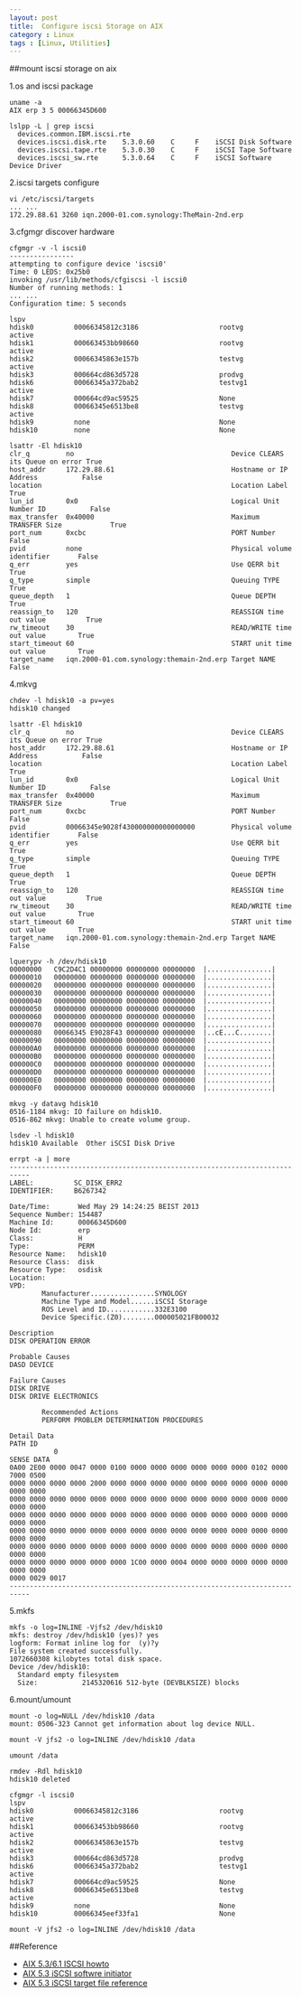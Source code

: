 ```yaml
---
layout: post
title:  Configure iscsi Storage on AIX
category : Linux
tags : [Linux, Utilities]
---
```


##mount iscsi storage on aix

1.os and iscsi package

	uname -a
	AIX erp 3 5 00066345D600	

	lslpp -L | grep iscsi
	  devices.common.IBM.iscsi.rte
	  devices.iscsi.disk.rte    5.3.0.60    C     F    iSCSI Disk Software 
	  devices.iscsi.tape.rte    5.3.0.30    C     F    iSCSI Tape Software 
	  devices.iscsi_sw.rte      5.3.0.64    C     F    iSCSI Software Device Driver

2.iscsi targets configure

	vi /etc/iscsi/targets
	... ...
	172.29.88.61 3260 iqn.2000-01.com.synology:TheMain-2nd.erp

3.cfgmgr discover hardware

	cfgmgr -v -l iscsi0
	----------------
	attempting to configure device 'iscsi0'
	Time: 0 LEDS: 0x25b0
	invoking /usr/lib/methods/cfgiscsi -l iscsi0 
	Number of running methods: 1
	... ...
	Configuration time: 5 seconds

	lspv
	hdisk0          00066345812c3186                    rootvg          active
	hdisk1          000663453bb98660                    rootvg          active
	hdisk2          00066345863e157b                    testvg          active
	hdisk3          000664cd863d5728                    prodvg          
	hdisk6          00066345a372bab2                    testvg1         active
	hdisk7          000664cd9ac59525                    None            
	hdisk8          00066345e6513be8                    testvg          active
	hdisk9          none                                None            
	hdisk10         none                    			None            

	lsattr -El hdisk10          
	clr_q         no                                       Device CLEARS its Queue on error True
	host_addr     172.29.88.61                             Hostname or IP Address           False
	location                                               Location Label                   True
	lun_id        0x0                                      Logical Unit Number ID           False
	max_transfer  0x40000                                  Maximum TRANSFER Size            True
	port_num      0xcbc                                    PORT Number                      False
	pvid          none                                     Physical volume identifier       False
	q_err         yes                                      Use QERR bit                     True
	q_type        simple                                   Queuing TYPE                     True
	queue_depth   1                                        Queue DEPTH                      True
	reassign_to   120                                      REASSIGN time out value          True
	rw_timeout    30                                       READ/WRITE time out value        True
	start_timeout 60                                       START unit time out value        True
	target_name   iqn.2000-01.com.synology:themain-2nd.erp Target NAME                      False

4.mkvg

	chdev -l hdisk10 -a pv=yes
	hdisk10 changed

	lsattr -El hdisk10
	clr_q         no                                       Device CLEARS its Queue on error True
	host_addr     172.29.88.61                             Hostname or IP Address           False
	location                                               Location Label                   True
	lun_id        0x0                                      Logical Unit Number ID           False
	max_transfer  0x40000                                  Maximum TRANSFER Size            True
	port_num      0xcbc                                    PORT Number                      False
	pvid          00066345e9028f430000000000000000         Physical volume identifier       False
	q_err         yes                                      Use QERR bit                     True
	q_type        simple                                   Queuing TYPE                     True
	queue_depth   1                                        Queue DEPTH                      True
	reassign_to   120                                      REASSIGN time out value          True
	rw_timeout    30                                       READ/WRITE time out value        True
	start_timeout 60                                       START unit time out value        True
	target_name   iqn.2000-01.com.synology:themain-2nd.erp Target NAME                      False

	lquerypv -h /dev/hdisk10
	00000000   C9C2D4C1 00000000 00000000 00000000  |................|
	00000010   00000000 00000000 00000000 00000000  |................|
	00000020   00000000 00000000 00000000 00000000  |................|
	00000030   00000000 00000000 00000000 00000000  |................|
	00000040   00000000 00000000 00000000 00000000  |................|
	00000050   00000000 00000000 00000000 00000000  |................|
	00000060   00000000 00000000 00000000 00000000  |................|
	00000070   00000000 00000000 00000000 00000000  |................|
	00000080   00066345 E9028F43 00000000 00000000  |..cE...C........|
	00000090   00000000 00000000 00000000 00000000  |................|
	000000A0   00000000 00000000 00000000 00000000  |................|
	000000B0   00000000 00000000 00000000 00000000  |................|
	000000C0   00000000 00000000 00000000 00000000  |................|
	000000D0   00000000 00000000 00000000 00000000  |................|
	000000E0   00000000 00000000 00000000 00000000  |................|
	000000F0   00000000 00000000 00000000 00000000  |................|

	mkvg -y datavg hdisk10
	0516-1184 mkvg: IO failure on hdisk10.
	0516-862 mkvg: Unable to create volume group.

	lsdev -l hdisk10                             
	hdisk10 Available  Other iSCSI Disk Drive

	errpt -a | more
	---------------------------------------------------------------------------
	LABEL:          SC_DISK_ERR2
	IDENTIFIER:     B6267342
	
	Date/Time:       Wed May 29 14:24:25 BEIST 2013
	Sequence Number: 154487
	Machine Id:      00066345D600
	Node Id:         erp
	Class:           H
	Type:            PERM
	Resource Name:   hdisk10         
	Resource Class:  disk
	Resource Type:   osdisk
	Location:        
	VPD:             
	        Manufacturer................SYNOLOGY
	        Machine Type and Model......iSCSI Storage
	        ROS Level and ID............332E3100
	        Device Specific.(Z0)........000005021FB00032
	
	Description
	DISK OPERATION ERROR
	
	Probable Causes
	DASD DEVICE
	
	Failure Causes
	DISK DRIVE
	DISK DRIVE ELECTRONICS
	
	        Recommended Actions
	        PERFORM PROBLEM DETERMINATION PROCEDURES
	
	Detail Data
	PATH ID
	           0
	SENSE DATA
	0A00 2E00 0000 0047 0000 0100 0000 0000 0000 0000 0000 0000 0102 0000 7000 0500 
	0000 0000 0000 0000 2000 0000 0000 0000 0000 0000 0000 0000 0000 0000 0000 0000 
	0000 0000 0000 0000 0000 0000 0000 0000 0000 0000 0000 0000 0000 0000 0000 0000 
	0000 0000 0000 0000 0000 0000 0000 0000 0000 0000 0000 0000 0000 0000 0000 0000 
	0000 0000 0000 0000 0000 0000 0000 0000 0000 0000 0000 0000 0000 0000 0000 0000 
	0000 0000 0000 0000 0000 0000 0000 0000 0000 0000 0000 0000 0000 0000 0000 0000 
	0000 0000 0000 0000 0000 0000 1C00 0000 0004 0000 0000 0000 0000 0000 0000 0000 
	0000 0029 0017 
	---------------------------------------------------------------------------

5.mkfs

	mkfs -o log=INLINE -Vjfs2 /dev/hdisk10
	mkfs: destroy /dev/hdisk10 (yes)? yes
	logform: Format inline log for  (y)?y
	File system created successfully.
	1072660308 kilobytes total disk space.
	Device /dev/hdisk10:
	  Standard empty filesystem
	  Size:           2145320616 512-byte (DEVBLKSIZE) blocks

6.mount/umount

	mount -o log=NULL /dev/hdisk10 /data
	mount: 0506-323 Cannot get information about log device NULL.
	
	mount -V jfs2 -o log=INLINE /dev/hdisk10 /data

	umount /data

	rmdev -Rdl hdisk10
	hdisk10 deleted

	cfgmgr -l iscsi0
	lspv
	hdisk0          00066345812c3186                    rootvg          active
	hdisk1          000663453bb98660                    rootvg          active
	hdisk2          00066345863e157b                    testvg          active
	hdisk3          000664cd863d5728                    prodvg          
	hdisk6          00066345a372bab2                    testvg1         active
	hdisk7          000664cd9ac59525                    None            
	hdisk8          00066345e6513be8                    testvg          active
	hdisk9          none                                None            
	hdisk10         00066345eef33fa1                    None        
    
	mount -V jfs2 -o log=INLINE /dev/hdisk10 /data

##Reference

* [AIX 5.3/6.1 ISCSI howto](http://dawangliang.blog.163.com/blog/static/1879031682011543446756/)
* [AIX 5.3 iSCSI softwre initiator](http://publib.boulder.ibm.com/infocenter/pseries/v5r3/index.jsp?topic=/com.ibm.aix.commadmn/doc/commadmndita/iscsi_config.htm)
* [AIX 5.3 iSCSI target file reference](http://publib.boulder.ibm.com/infocenter/pseries/v5r3/index.jsp?topic=/com.ibm.aix.commadmn/doc/commadmndita/iscsi_config.htm)

